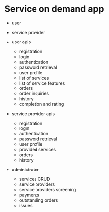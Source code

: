 # Service on demand app


- user
- service provider

- user apis

    - registration
    - login
    - authentication
    - password retrieval
    - user profile
    - list of services
    - list of service features
    - orders
    - order inquiries
    - history
    - completion and rating

- service provider apis

    - registration
    - login
    - authentication
    - password retrieval
    - user profile
    - provided services
    - orders
    - history

- administrator
    - services CRUD
    - service providers
    - service providers screening
    - payments
    - outstanding orders
    - issues

    